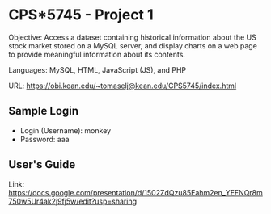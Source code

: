 # CPS*5745 - Project 1
Objective: Access a dataset containing historical information about the US stock market stored on a MySQL server, and display charts on a web page to provide meaningful information about its contents.

Languages: MySQL, HTML, JavaScript (JS), and PHP

URL: https://obi.kean.edu/~tomaselj@kean.edu/CPS5745/index.html

## Sample Login
- Login (Username): monkey
- Password: aaa

## User's Guide
Link: https://docs.google.com/presentation/d/1502ZdQzu85Eahm2en_YEFNQr8m750w5Ur4ak2j9fj5w/edit?usp=sharing
